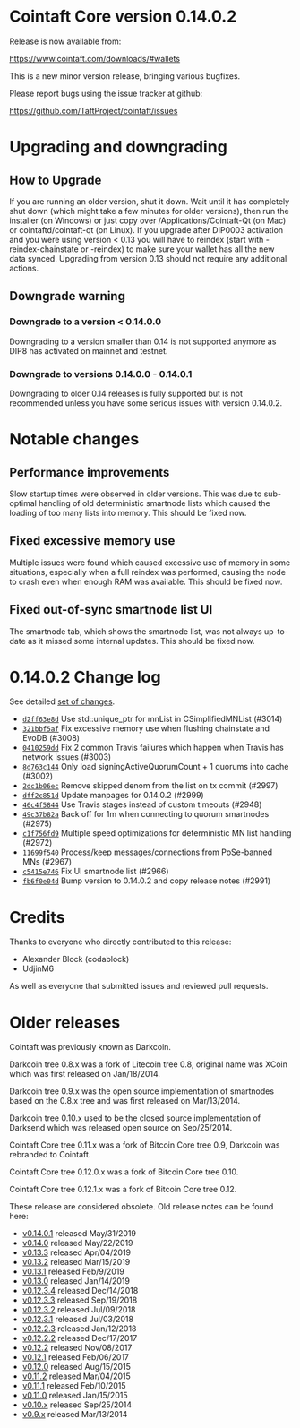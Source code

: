 Cointaft Core version 0.14.0.2
==========================

Release is now available from:

  <https://www.cointaft.com/downloads/#wallets>

This is a new minor version release, bringing various bugfixes.

Please report bugs using the issue tracker at github:

  <https://github.com/TaftProject/cointaft/issues>


Upgrading and downgrading
=========================

How to Upgrade
--------------

If you are running an older version, shut it down. Wait until it has completely
shut down (which might take a few minutes for older versions), then run the
installer (on Windows) or just copy over /Applications/Cointaft-Qt (on Mac) or
cointaftd/cointaft-qt (on Linux). If you upgrade after DIP0003 activation and you were
using version < 0.13 you will have to reindex (start with -reindex-chainstate
or -reindex) to make sure your wallet has all the new data synced. Upgrading from
version 0.13 should not require any additional actions.

Downgrade warning
-----------------

### Downgrade to a version < 0.14.0.0

Downgrading to a version smaller than 0.14 is not supported anymore as DIP8 has
activated on mainnet and testnet.

### Downgrade to versions 0.14.0.0 - 0.14.0.1

Downgrading to older 0.14 releases is fully supported but is not
recommended unless you have some serious issues with version 0.14.0.2.

Notable changes
===============

Performance improvements
------------------------
Slow startup times were observed in older versions. This was due to sub-optimal handling of old
deterministic smartnode lists which caused the loading of too many lists into memory. This should be
fixed now.

Fixed excessive memory use
--------------------------
Multiple issues were found which caused excessive use of memory in some situations, especially when
a full reindex was performed, causing the node to crash even when enough RAM was available. This should
be fixed now.

Fixed out-of-sync smartnode list UI
------------------------------------
The smartnode tab, which shows the smartnode list, was not always up-to-date as it missed some internal
updates. This should be fixed now.

0.14.0.2 Change log
===================

See detailed [set of changes](https://github.com/TaftProject/cointaft/compare/v0.14.0.1...cointaft:v0.14.0.2).

- [`d2ff63e8d`](https://github.com/TaftProject/cointaft/commit/d2ff63e8d) Use std::unique_ptr for mnList in CSimplifiedMNList (#3014)
- [`321bbf5af`](https://github.com/TaftProject/cointaft/commit/321bbf5af) Fix excessive memory use when flushing chainstate and EvoDB (#3008)
- [`0410259dd`](https://github.com/TaftProject/cointaft/commit/0410259dd) Fix 2 common Travis failures which happen when Travis has network issues (#3003)
- [`8d763c144`](https://github.com/TaftProject/cointaft/commit/8d763c144) Only load signingActiveQuorumCount + 1 quorums into cache (#3002)
- [`2dc1b06ec`](https://github.com/TaftProject/cointaft/commit/2dc1b06ec) Remove skipped denom from the list on tx commit (#2997)
- [`dff2c851d`](https://github.com/TaftProject/cointaft/commit/dff2c851d) Update manpages for 0.14.0.2 (#2999)
- [`46c4f5844`](https://github.com/TaftProject/cointaft/commit/46c4f5844) Use Travis stages instead of custom timeouts (#2948)
- [`49c37b82a`](https://github.com/TaftProject/cointaft/commit/49c37b82a) Back off for 1m when connecting to quorum smartnodes (#2975)
- [`c1f756fd9`](https://github.com/TaftProject/cointaft/commit/c1f756fd9) Multiple speed optimizations for deterministic MN list handling (#2972)
- [`11699f540`](https://github.com/TaftProject/cointaft/commit/11699f540) Process/keep messages/connections from PoSe-banned MNs (#2967)
- [`c5415e746`](https://github.com/TaftProject/cointaft/commit/c5415e746) Fix UI smartnode list (#2966)
- [`fb6f0e04d`](https://github.com/TaftProject/cointaft/commit/fb6f0e04d) Bump version to 0.14.0.2 and copy release notes (#2991)

Credits
=======

Thanks to everyone who directly contributed to this release:

- Alexander Block (codablock)
- UdjinM6

As well as everyone that submitted issues and reviewed pull requests.

Older releases
==============

Cointaft was previously known as Darkcoin.

Darkcoin tree 0.8.x was a fork of Litecoin tree 0.8, original name was XCoin
which was first released on Jan/18/2014.

Darkcoin tree 0.9.x was the open source implementation of smartnodes based on
the 0.8.x tree and was first released on Mar/13/2014.

Darkcoin tree 0.10.x used to be the closed source implementation of Darksend
which was released open source on Sep/25/2014.

Cointaft Core tree 0.11.x was a fork of Bitcoin Core tree 0.9,
Darkcoin was rebranded to Cointaft.

Cointaft Core tree 0.12.0.x was a fork of Bitcoin Core tree 0.10.

Cointaft Core tree 0.12.1.x was a fork of Bitcoin Core tree 0.12.

These release are considered obsolete. Old release notes can be found here:

- [v0.14.0.1](https://github.com/TaftProject/cointaft/blob/master/doc/release-notes/cointaft/release-notes-0.14.0.1.md) released May/31/2019
- [v0.14.0](https://github.com/TaftProject/cointaft/blob/master/doc/release-notes/cointaft/release-notes-0.14.0.md) released May/22/2019
- [v0.13.3](https://github.com/TaftProject/cointaft/blob/master/doc/release-notes/cointaft/release-notes-0.13.3.md) released Apr/04/2019
- [v0.13.2](https://github.com/TaftProject/cointaft/blob/master/doc/release-notes/cointaft/release-notes-0.13.2.md) released Mar/15/2019
- [v0.13.1](https://github.com/TaftProject/cointaft/blob/master/doc/release-notes/cointaft/release-notes-0.13.1.md) released Feb/9/2019
- [v0.13.0](https://github.com/TaftProject/cointaft/blob/master/doc/release-notes/cointaft/release-notes-0.13.0.md) released Jan/14/2019
- [v0.12.3.4](https://github.com/TaftProject/cointaft/blob/master/doc/release-notes/cointaft/release-notes-0.12.3.4.md) released Dec/14/2018
- [v0.12.3.3](https://github.com/TaftProject/cointaft/blob/master/doc/release-notes/cointaft/release-notes-0.12.3.3.md) released Sep/19/2018
- [v0.12.3.2](https://github.com/TaftProject/cointaft/blob/master/doc/release-notes/cointaft/release-notes-0.12.3.2.md) released Jul/09/2018
- [v0.12.3.1](https://github.com/TaftProject/cointaft/blob/master/doc/release-notes/cointaft/release-notes-0.12.3.1.md) released Jul/03/2018
- [v0.12.2.3](https://github.com/TaftProject/cointaft/blob/master/doc/release-notes/cointaft/release-notes-0.12.2.3.md) released Jan/12/2018
- [v0.12.2.2](https://github.com/TaftProject/cointaft/blob/master/doc/release-notes/cointaft/release-notes-0.12.2.2.md) released Dec/17/2017
- [v0.12.2](https://github.com/TaftProject/cointaft/blob/master/doc/release-notes/cointaft/release-notes-0.12.2.md) released Nov/08/2017
- [v0.12.1](https://github.com/TaftProject/cointaft/blob/master/doc/release-notes/cointaft/release-notes-0.12.1.md) released Feb/06/2017
- [v0.12.0](https://github.com/TaftProject/cointaft/blob/master/doc/release-notes/cointaft/release-notes-0.12.0.md) released Aug/15/2015
- [v0.11.2](https://github.com/TaftProject/cointaft/blob/master/doc/release-notes/cointaft/release-notes-0.11.2.md) released Mar/04/2015
- [v0.11.1](https://github.com/TaftProject/cointaft/blob/master/doc/release-notes/cointaft/release-notes-0.11.1.md) released Feb/10/2015
- [v0.11.0](https://github.com/TaftProject/cointaft/blob/master/doc/release-notes/cointaft/release-notes-0.11.0.md) released Jan/15/2015
- [v0.10.x](https://github.com/TaftProject/cointaft/blob/master/doc/release-notes/cointaft/release-notes-0.10.0.md) released Sep/25/2014
- [v0.9.x](https://github.com/TaftProject/cointaft/blob/master/doc/release-notes/cointaft/release-notes-0.9.0.md) released Mar/13/2014

